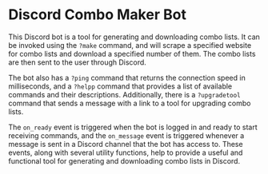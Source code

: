 # Discord Combo Maker Bot

This Discord bot is a tool for generating and downloading combo lists. It can be invoked using the `?make` command, and will scrape a specified website for combo lists and download a specified number of them. The combo lists are then sent to the user through Discord.

The bot also has a `?ping` command that returns the connection speed in milliseconds, and a `?helpp` command that provides a list of available commands and their descriptions. Additionally, there is a `?upgradetool` command that sends a message with a link to a tool for upgrading combo lists.

The `on_ready` event is triggered when the bot is logged in and ready to start receiving commands, and the `on_message` event is triggered whenever a message is sent in a Discord channel that the bot has access to. These events, along with several utility functions, help to provide a useful and functional tool for generating and downloading combo lists in Discord.
